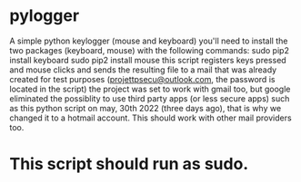 # pylogger
A simple python keylogger (mouse and keyboard)
you'll need to install the two packages (keyboard, mouse) with the following commands:
sudo pip2 install keyboard
sudo pip2 install mouse
this script registers keys pressed and mouse clicks and sends the resulting file to a mail that was already created for test purposes (projettpsecu@outlook.com, the password is located in the script)
the project was set to work with gmail too, but google eliminated the possiblity to use third party apps (or less secure apps) such as this python script on may, 30th 2022 (three days ago), that is why we changed it to a hotmail account. This should work with other mail providers too.
# This script should run as sudo.


